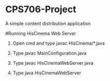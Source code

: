 # CPS706-Project
A simple content distribution application

#Running HisCinema Web Server

1. Open cmd and type javac HisCinema/*.java

2. Type javac MainConfiguration.java

3. Type javac HisCinemaWebServer.java

4. Type java HisCinemaWebServer
